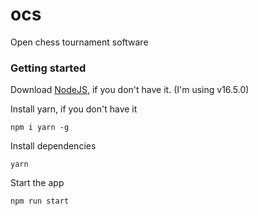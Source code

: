 # ocs
Open chess tournament software

### Getting started

Download [NodeJS](https://nodejs.org/en/download/), if you don't have it. (I'm using v16.5.0)

Install yarn, if you don't have it
```
npm i yarn -g
```

Install dependencies
```
yarn
```

Start the app
```
npm run start
```
